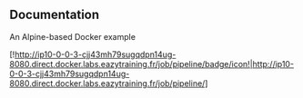 ## Documentation

An Alpine-based Docker example

[!http://ip10-0-0-3-cjj43mh79sugqdpn14ug-8080.direct.docker.labs.eazytraining.fr/job/pipeline/badge/icon!|http://ip10-0-0-3-cjj43mh79sugqdpn14ug-8080.direct.docker.labs.eazytraining.fr/job/pipeline/]